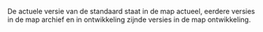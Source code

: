 De actuele versie van de standaard staat in de map actueel, eerdere versies in de map archief en in ontwikkeling zijnde versies in de map ontwikkeling. 